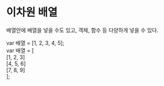 # 이차원 배열

배열안에 배열을 넣을 수도 있고, 객체, 함수 등 다양하게 넣을 수 있다.

var 배열 = \[1, 2, 3, 4, 5\];  
var 배열 = \[  
    \[1, 2, 3\]  
    \[4, 5, 6\]  
    \[7, 8, 9\]  
\];

